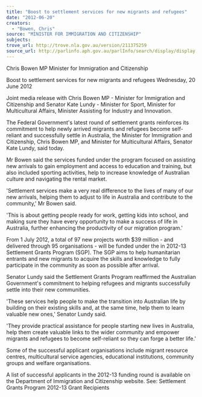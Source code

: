 ```yaml
---
title: "Boost to settlement services for new migrants and refugees"
date: "2012-06-20"
creators:
  - "Bowen, Chris"
source: "MINISTER FOR IMMIGRATION AND CITIZENSHIP"
subjects:
trove_url: http://trove.nla.gov.au/version/211375259
source_url: http://parlinfo.aph.gov.au/parlInfo/search/display/display.w3p;query=Id%3A%22media/pressrel/2264697%22
---
```


 Chris Bowen MP  Minister for Immigration and Citizenship 

 Boost to settlement services for new migrants  and refugees  Wednesday, 20 June 2012 

 Joint media release with Chris Bowen MP - Minister for Immigration and  Citizenship and Senator Kate Lundy - Minister for Sport, Minister for  Multicultural Affairs, Minister Assisting for Industry and Innovation. 

 The Federal Government's latest round of settlement grants reinforces its  commitment to help newly arrived migrants and refugees become self-reliant and  successfully settle in Australia, the Minister for Immigration and Citizenship, Chris  Bowen MP, and Minister for Multicultural Affairs, Senator Kate Lundy, said today. 

 Mr Bowen said the services funded under the program focused on assisting new  arrivals to gain employment and access to education and training, but also included  sporting activities, help to increase knowledge of Australian culture and navigating  the rental market. 

 'Settlement services make a very real difference to the lives of many of our new  arrivals, helping them to adjust to life in Australia and contribute to the community,'  Mr Bowen said. 

 'This is about getting people ready for work, getting kids into school, and making  sure they have every opportunity to make a success of life in Australia, further  enhancing the productivity of our migration program.' 

 From 1 July 2012, a total of 97 new projects worth $39 million - and delivered  through 95 organisations - will be funded under the in 2012-13 Settlement Grants  Program (SGP). The SGP aims to help humanitarian entrants and new migrants to  acquire the skills and knowledge to fully participate in the community as soon as  possible after arrival. 

 Senator Lundy said the Settlement Grants Program reaffirmed the Australian  Government's commitment to helping refugees and migrants successfully settle into  their new communities. 

 'These services help people to make the transition into Australian life by building on  their existing skills and, at the same time, help them to learn valuable new ones,'  Senator Lundy said. 

 'They provide practical assistance for people starting new lives in Australia, help  them create valuable links to the wider community and empower migrants and  refugees to become self-reliant so they can forge a better life.' 

 Some of the successful applicant organisations include migrant resource centres,  multicultural service agencies, educational institutions, community groups and  welfare organisations. 

 A list of successful applicants in the 2012-13 funding round is available on the  Department of Immigration and Citizenship website.  See: Settlement Grants Program 2012-13 Grant Recipients 

